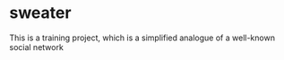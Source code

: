 # sweater
This is a training project, which is a simplified analogue of a well-known social network
